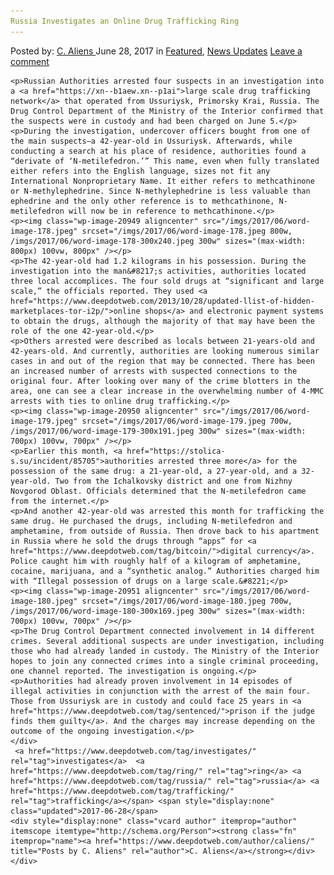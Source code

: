 ```yaml
---
Russia Investigates an Online Drug Trafficking Ring
---
```

<article class="post-listing post-20944 post type-post status-publish format-standard has-post-thumbnail hentry  tag-investigates tag-ring tag-russia tag-trafficking">
    <div class="post-inner">
        <span>Posted by: <a href="https://www.deepdotweb.com/author/caliens/" title="">C. Aliens </a></span>
    <span>June 28, 2017</span>
    <span>in <a href="https://www.deepdotweb.com/category/deepdot-news/" rel="category tag">Featured</a>, <a href="https://www.deepdotweb.com/category/news-updates/" rel="category tag">News Updates</a></span>
    <span><a href="https://www.deepdotweb.com/2017/06/28/russia-investigates-online-drug-trafficking-ring/#respond">Leave a comment</a></span>
    </p>
    <div class="clear"></div>
    
    <p>Russian Authorities arrested four suspects in an investigation into a <a href="https://xn--b1aew.xn--p1ai">large scale drug trafficking network</a> that operated from Ussuriysk, Primorsky Krai, Russia. The Drug Control Department of the Ministry of the Interior confirmed that the suspects were in custody and had been charged on June 5.</p>
    <p>During the investigation, undercover officers bought from one of the main suspects—a 42-year-old in Ussuriysk. Afterwards, while conducting a search at his place of residence, authorities found a “derivate of ‘N-metilefedron.’” This name, even when fully translated either refers into the English language, sizes not fit any International Nonproprietary Name. It either refers to methcathinone or N-methylephedrine. Since N-methylephedrine is less valuable than ephedrine and the only other reference is to methcathinone, N-metilefedron will now be in reference to methcathinone.</p>
    <p><img class="wp-image-20949 aligncenter" src="/imgs/2017/06/word-image-178.jpeg" srcset="/imgs/2017/06/word-image-178.jpeg 800w, /imgs/2017/06/word-image-178-300x240.jpeg 300w" sizes="(max-width: 800px) 100vw, 800px" /></p>
    <p>The 42-year-old had 1.2 kilograms in his possession. During the investigation into the man&#8217;s activities, authorities located three local accomplices. The four sold drugs at “significant and large scale,” the officials reported. They used <a href="https://www.deepdotweb.com/2013/10/28/updated-llist-of-hidden-marketplaces-tor-i2p/">online shops</a> and electronic payment systems to obtain the drugs, although the majority of that may have been the role of the one 42-year-old.</p>
    <p>Others arrested were described as locals between 21-years-old and 42-years-old. And currently, authorities are looking numerous similar cases in and out of the region that may be connected. There has been an increased number of arrests with suspected connections to the original four. After looking over many of the crime blotters in the area, one can see a clear increase in the overwhelming number of 4-MMC arrests with ties to online drug trafficking.</p>
    <p><img class="wp-image-20950 aligncenter" src="/imgs/2017/06/word-image-179.jpeg" srcset="/imgs/2017/06/word-image-179.jpeg 700w, /imgs/2017/06/word-image-179-300x191.jpeg 300w" sizes="(max-width: 700px) 100vw, 700px" /></p>
    <p>Earlier this month, <a href="https://stolica-s.su/incident/85705">authorities arrested three more</a> for the possession of the same drug: a 21-year-old, a 27-year-old, and a 32-year-old. Two from the Ichalkovsky district and one from Nizhny Novgorod Oblast. Officials determined that the N-metilefedron came from the internet.</p>
    <p>And another 42-year-old was arrested this month for trafficking the same drug. He purchased the drugs, including N-metilefedron and amphetamine, from outside of Russia. Then drove back to his apartment in Russia where he sold the drugs through “apps” for <a href="https://www.deepdotweb.com/tag/bitcoin/">digital currency</a>. Police caught him with roughly half of a kilogram of amphetamine, cocaine, marijuana, and a “synthetic analog.” Authorities charged him with “Illegal possession of drugs on a large scale.&#8221;</p>
    <p><img class="wp-image-20951 aligncenter" src="/imgs/2017/06/word-image-180.jpeg" srcset="/imgs/2017/06/word-image-180.jpeg 700w, /imgs/2017/06/word-image-180-300x169.jpeg 300w" sizes="(max-width: 700px) 100vw, 700px" /></p>
    <p>The Drug Control Department connected involvement in 14 different crimes. Several additional suspects are under investigation, including those who had already landed in custody. The Ministry of the Interior hopes to join any connected crimes into a single criminal proceeding, one channel reported. The investigation is ongoing.</p>
    <p>Authorities had already proven involvement in 14 episodes of illegal activities in conjunction with the arrest of the main four. Those from Ussuriysk are in custody and could face 25 years in <a href="https://www.deepdotweb.com/tag/sentenced/">prison if the judge finds them guilty</a>. And the charges may increase depending on the outcome of the ongoing investigation.</p>
    </div>
     <a href="https://www.deepdotweb.com/tag/investigates/" rel="tag">investigates</a>  <a href="https://www.deepdotweb.com/tag/ring/" rel="tag">ring</a> <a href="https://www.deepdotweb.com/tag/russia/" rel="tag">russia</a> <a href="https://www.deepdotweb.com/tag/trafficking/" rel="tag">trafficking</a></span> <span style="display:none" class="updated">2017-06-28</span>
    <div style="display:none" class="vcard author" itemprop="author" itemscope itemtype="http://schema.org/Person"><strong class="fn" itemprop="name"><a href="https://www.deepdotweb.com/author/caliens/" title="Posts by C. Aliens" rel="author">C. Aliens</a></strong></div>
    </div>
</article>

